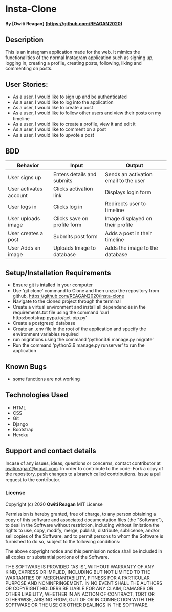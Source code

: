 # Insta-Clone

#### By **[Owiti Reagan]** (https://github.com/REAGAN2020)
## Description
This is an instagram application made for the web. It mimics the functionalities of the normal Instagram application such as signing up, logging in, creating a profile, creating posts, following, liking and commenting on posts.
## User Stories:
* As a user, I would like to sign up and be authenticated
* As a user, I would like to log into the application
* As a user, I would like to create a post
* As a user, I would like to follow other users and view their posts on my timeline
* As a user, I would like to create a profile, view it and edit it
* As a user, I would like to comment on a post
* As a user, I would like to upvote a post
## BDD
|Behavior                      |Input                       |Output
|------------------------------|----------------------------|----------------------------------------
|User signs up                 | Enters details and submits | Sends an activation email to the user
|User activates account        | Clicks activation link     | Displays login form
|User logs in                  | Clicks log in              | Redirects user to timeline
|User uploads image            | Clicks save on profile form| Image displayed on their profile
|User creates a post           | Submits post form          | Adds a post in their timeline
|User Adds an image            | Uploads Image to database  | Adds the image to the database
## Setup/Installation Requirements
* Ensure git is intalled in your computer
* Use 'git clone' command to Clone and then unzip the repository from github, https://github.com/REAGAN2020/insta-clone
* Navigate to the cloned project through the terminal
* Create a virtual environment and install all dependencies in the requirements.txt file using the command 'curl https:bootstrap.pypa.io/get-pip.py'
* Create a postgresql database
* Create an .env file in the root of the application and specify the environment variables required
* run migrations using the command 'python3.6 manage.py migrate'
* Run the command 'python3.6 manage.py runserver' to run the application
## Known Bugs
* some functions are not working
## Technologies Used
* HTML
* CSS
* Git
* Django
* Bootstrap
* Heroku
## Support and contact details
Incase of any issues, ideas, questions or concerns, contact contributor at owitireagan1@gmail.com.
In order to contribute to the code: Fork a copy of the repository, push changes to a branch called contributions. Issue a pull request to the contributor.
### License
Copyright (c) 2020 **Owiti Reagan**
MIT License

Permission is hereby granted, free of charge, to any person obtaining a copy
of this software and associated documentation files (the "Software"), to deal
in the Software without restriction, including without limitation the rights
to use, copy, modify, merge, publish, distribute, sublicense, and/or sell
copies of the Software, and to permit persons to whom the Software is
furnished to do so, subject to the following conditions:

The above copyright notice and this permission notice shall be included in all
copies or substantial portions of the Software.

THE SOFTWARE IS PROVIDED "AS IS", WITHOUT WARRANTY OF ANY KIND, EXPRESS OR
IMPLIED, INCLUDING BUT NOT LIMITED TO THE WARRANTIES OF MERCHANTABILITY,
FITNESS FOR A PARTICULAR PURPOSE AND NONINFRINGEMENT. IN NO EVENT SHALL THE
AUTHORS OR COPYRIGHT HOLDERS BE LIABLE FOR ANY CLAIM, DAMAGES OR OTHER
LIABILITY, WHETHER IN AN ACTION OF CONTRACT, TORT OR OTHERWISE, ARISING FROM,
OUT OF OR IN CONNECTION WITH THE SOFTWARE OR THE USE OR OTHER DEALINGS IN THE
SOFTWARE.
